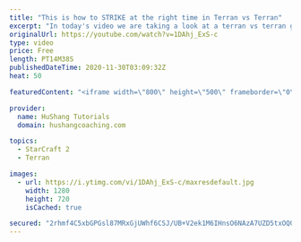 ```yaml
---
title: "This is how to STRIKE at the right time in Terran vs Terran"
excerpt: "In today's video we are taking a look at a terran vs terran game I played that showcases some patience and how I like to calculate when it's the correct time to attack!  Coaching -------------------------------------------------------------------------- Website: https://www.hushangcoaching.com  Interested"
originalUrl: https://youtube.com/watch?v=1DAhj_ExS-c
type: video
price: Free
length: PT14M38S
publishedDateTime: 2020-11-30T03:09:32Z
heat: 50

featuredContent: "<iframe width=\"800\" height=\"500\" frameborder=\"0\" src=\"https://www.youtube.com/embed/1DAhj_ExS-c\" allow=\"accelerometer; autoplay; encrypted-media; gyroscope; picture-in-picture\" allowfullscreen></iframe>"

provider:
  name: HuShang Tutorials
  domain: hushangcoaching.com

topics:
  - StarCraft 2
  - Terran

images:
  - url: https://i.ytimg.com/vi/1DAhj_ExS-c/maxresdefault.jpg
    width: 1280
    height: 720
    isCached: true

secured: "2rhmf4C5xbGPGsl87MRxGjUWhf6CSJ/UB+V2ek1M6IHnsO6NAzA7UZD5txOQ08a/U0L/rsvKpr25NWm4mdiqitgQLGT1Bhh12jFTZuFLnMPBwm7ncAF8fQM3kUtZiRTi9SdAMciBboUwyc9PlG9vwxlGYkqPYYk7Jvga9geZ6WjP5RMFBT1xTl0f0PBUsDcK3qeiN34aQ28QK5qZnNtpKZn2db5ZQQQG4sS7B3I/oQCBJSE0qC8NYsoxFbAJiJXUs7D9tE3cHEB9Z8YbeE7JHgCb1u9jVXZ1pGsEsrH9od6L+c7AccdcLSamRqYrHiQErWqZawMx7wiqLJ++dAW1PslLazE2/UUsSCdaUG8LKRUxqUKs3QcoRSNbwKUdsecXBzPm9UkLfPTAJZ4pXu3v1RggIWizuaj0/Ca6hTANTlg=;oLb8rHQEIT3nv4zbdHY40g=="
---
```


